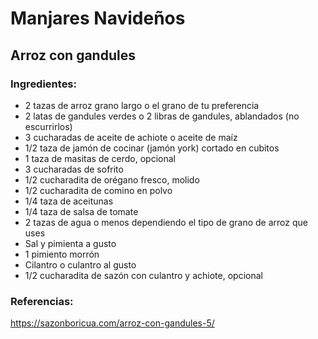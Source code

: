 # Manjares Navideños
## Arroz con gandules 
### Ingredientes:
- 2 tazas de arroz grano largo o el grano de tu preferencia
- 2 latas de gandules verdes o 2 libras de gandules, ablandados (no escurrirlos)
- 3 cucharadas de aceite de achiote o aceite de maíz
- 1/2 taza de jamón de cocinar (jamón york) cortado en cubitos
- 1 taza de masitas de cerdo, opcional
- 3 cucharadas de sofrito
- 1/2 cucharadita de orégano fresco, molido
- 1/2 cucharadita de comino en polvo
- 1/4 taza de aceitunas
- 1/4 taza de salsa de tomate
- 2 tazas de agua o menos dependiendo el tipo de grano de arroz que uses
- Sal y pimienta a gusto
- 1 pimiento morrón
- Cilantro o culantro al gusto
- 1/2 cucharadita de sazón con culantro y achiote, opcional
### Referencias:
https://sazonboricua.com/arroz-con-gandules-5/
